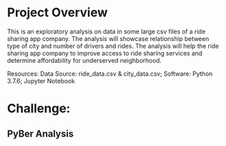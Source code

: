 # Project Overview
This is an exploratory analysis on data in some large csv files of a ride sharing app company. The analysis will showcase relationship between type of city and number of drivers and rides. The analysis will help the ride sharing app company to improve access to ride sharing services and determine affordability for underserved neighborhood.

Resources:
Data Source: ride_data.csv & city_data.csv; Software: Python 3.7.6; Jupyter Notebook

# Challenge:
## PyBer Analysis

